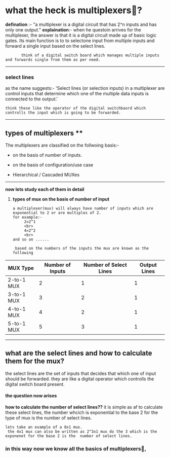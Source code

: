 # what the heck is multiplexers🤔?
  
 **defination** :- "a multiplexer is a digital circuit that has 2^n inputs and has only one output."
           **explaination**:- when he questoin arrives for the multiplexer, the answer is that it is a digital circuit made  up of basic logic gates. Its main function is to to selectone input from multiple inputs and forward a single input based on the select lines.

           think of a digital switch board which manages multiple inputs and forwards single from them as per need.

---
### select lines
   as the name suggests:-
  'Select lines (or selection inputs) in a multiplexer are control inputs that determine which one of the multiple data inputs is connected to the output.'

    think these like the operator of the digital switchbaord which controlls the input which is going to be forwarded.

---

## types of multiplexers **
  
  The multiplexers are classified on the follwoing basis:-
    
 - on the basis of number of inputs.

 - on the basis of configuration/use case

 - Hierarchical / Cascaded MUXes

 ---


 **now lets study each of them in detail**

 1. **types of mux on the basis of number of input** 
        
        a multiplexer(mux) will always have number of inputs which are exponential to 2 or are multiples of 2.
        for example:-
             2=2^1
             <br>
             4=2^2
             <br>
        and so on ......
         
         based on the numbers of the inputs the mux are known as the following
  
| MUX Type     | Number of Inputs | Number of Select Lines | Output Lines |
|--------------|------------------|-------------------------|--------------|
| 2-to-1 MUX   | 2                | 1                       | 1            |
| 3-to-1 MUX   | 3                | 2                       | 1            |
| 4-to-1 MUX   | 4                | 2                       | 1            |
| 5-to-1 MUX   | 5                | 3                       | 1            |

---

## what are the select lines and how to calculate them for the mux?

  the select lines are the set of inputs that decides that which one of input should be forwarded. they
  are like a digital operator which controlls the digital switch board present.

  #### the question now arises
  **how to calculate the number of  select lines??**
    it is simple as af to calculate these select lines, the number whcich is exponential to the base 2 for the
    type of mux is the number of select lines.

    lets take an example of a 8x1 mux.
     the 4x1 mux can also be written as 2^3x1 mux do the 3 which is the exponenet for the base 2 is the  number of select lines.

     
### in this way now we know all the basics of multiplexers👏, 

